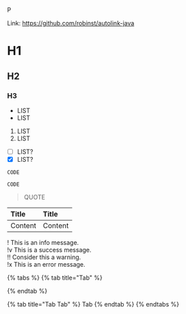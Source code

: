 P

Link: https://github.com/robinst/autolink-java

# H1

## H2

### H3

* LIST
* LIST

1. LIST
2. LIST

* [ ] LIST?
* [x] LIST?

```text
CODE
```

`CODE`

> QUOTE



| Title | Title |
| :--- | :--- |
| Content | Content |

! This is an info message.  
!v This is a success message.  
!! Consider this a warning.  
!x This is an error message.  

{% tabs %}
{% tab title="Tab" %}

{% endtab %}

{% tab title="Tab Tab" %}
Tab
{% endtab %}
{% endtabs %}
